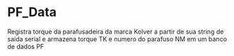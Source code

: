 # PF_Data
 Registra torque da parafusadeira da marca Kolver a partir de sua string de saida serial e armazena torque TK e numero do parafuso NM em um banco de dados PF
